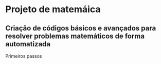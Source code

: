 # Projeto de matemáica

## Criação de códigos básicos e avançados para resolver problemas matemáticos de forma automatizada

Primeiros passos